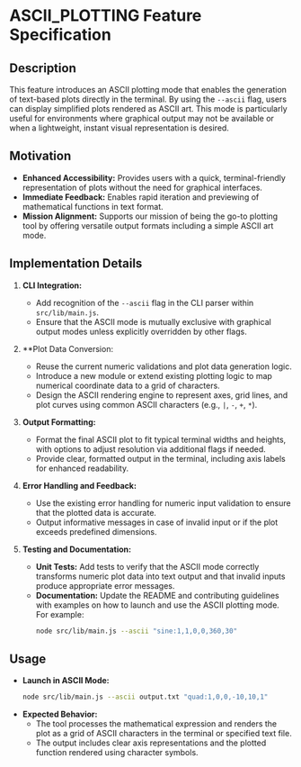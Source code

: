 # ASCII_PLOTTING Feature Specification

## Description
This feature introduces an ASCII plotting mode that enables the generation of text-based plots directly in the terminal. By using the `--ascii` flag, users can display simplified plots rendered as ASCII art. This mode is particularly useful for environments where graphical output may not be available or when a lightweight, instant visual representation is desired.

## Motivation
- **Enhanced Accessibility:** Provides users with a quick, terminal-friendly representation of plots without the need for graphical interfaces.
- **Immediate Feedback:** Enables rapid iteration and previewing of mathematical functions in text format.
- **Mission Alignment:** Supports our mission of being the go-to plotting tool by offering versatile output formats including a simple ASCII art mode.

## Implementation Details
1. **CLI Integration:**
   - Add recognition of the `--ascii` flag in the CLI parser within `src/lib/main.js`.
   - Ensure that the ASCII mode is mutually exclusive with graphical output modes unless explicitly overridden by other flags.

2. **Plot Data Conversion:
   - Reuse the current numeric validations and plot data generation logic.
   - Introduce a new module or extend existing plotting logic to map numerical coordinate data to a grid of characters.
   - Design the ASCII rendering engine to represent axes, grid lines, and plot curves using common ASCII characters (e.g., `|`, `-`, `+`, `*`).

3. **Output Formatting:**
   - Format the final ASCII plot to fit typical terminal widths and heights, with options to adjust resolution via additional flags if needed.
   - Provide clear, formatted output in the terminal, including axis labels for enhanced readability.

4. **Error Handling and Feedback:**
   - Use the existing error handling for numeric input validation to ensure that the plotted data is accurate.
   - Output informative messages in case of invalid input or if the plot exceeds predefined dimensions.

5. **Testing and Documentation:**
   - **Unit Tests:** Add tests to verify that the ASCII mode correctly transforms numeric plot data into text output and that invalid inputs produce appropriate error messages.
   - **Documentation:** Update the README and contributing guidelines with examples on how to launch and use the ASCII plotting mode. For example:
     ```bash
     node src/lib/main.js --ascii "sine:1,1,0,0,360,30"
     ```

## Usage
- **Launch in ASCII Mode:**
  ```bash
  node src/lib/main.js --ascii output.txt "quad:1,0,0,-10,10,1"
  ```
- **Expected Behavior:**
   - The tool processes the mathematical expression and renders the plot as a grid of ASCII characters in the terminal or specified text file.
   - The output includes clear axis representations and the plotted function rendered using character symbols.
